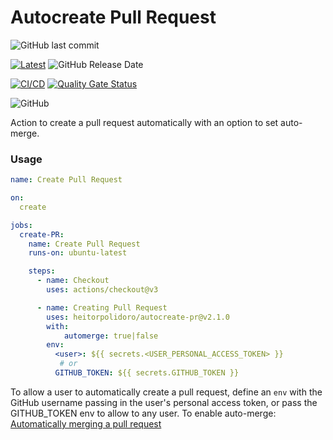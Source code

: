 # Autocreate Pull Request
![GitHub last commit](https://img.shields.io/github/last-commit/heitorpolidoro/autocreate-pr)

[![Latest](https://img.shields.io/github/release/heitorpolidoro/autocreate-pr.svg?label=latest)](https://github.com/heitorpolidoro/autocreate-pr/releases/latest)
![GitHub Release Date](https://img.shields.io/github/release-date/heitorpolidoro/autocreate-pr)

[![CI/CD](https://github.com/heitorpolidoro/autocreate-pr/actions/workflows/ci_cd.yml/badge.svg)](https://github.com/heitorpolidoro/autocreate-pr/actions/workflows/ci_cd.yml)
[![Quality Gate Status](https://sonarcloud.io/api/project_badges/measure?project=heitorpolidoro_autocreate-pr&metric=alert_status)](https://sonarcloud.io/summary/new_code?id=heitorpolidoro_autocreate-pr)

![GitHub](https://img.shields.io/github/license/heitorpolidoro/autocreate-pr)

Action to create a pull request automatically with an option to set auto-merge.

### Usage
```yaml
name: Create Pull Request

on:
  create

jobs:
  create-PR:
    name: Create Pull Request
    runs-on: ubuntu-latest

    steps:
      - name: Checkout
        uses: actions/checkout@v3

      - name: Creating Pull Request
        uses: heitorpolidoro/autocreate-pr@v2.1.0
        with:
            automerge: true|false
        env:
          <user>: ${{ secrets.<USER_PERSONAL_ACCESS_TOKEN> }}
           # or          
          GITHUB_TOKEN: ${{ secrets.GITHUB_TOKEN }}

```
To allow a user to automatically create a pull request, define an `env` with the GitHub username passing in the user's personal access token, 
or pass the GITHUB_TOKEN env to allow to any user.
To enable auto-merge: [Automatically merging a pull request](https://docs.github.com/en/pull-requests/collaborating-with-pull-requests/incorporating-changes-from-a-pull-request/automatically-merging-a-pull-request)

